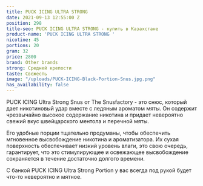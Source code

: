 ```yaml
---
title: PUCK ICING ULTRA STRONG
date: 2021-09-13 12:55:00 Z
position: 298
title-seo: PUCK ICING ULTRA STRONG - купить в Казахстане
product-name: 'PUCK ICING ULTRA STRONG '
nicotine: 45
portions: 20
gram: 32
price: 2800
brand: Other brands
strong: Средней крепости
taste: Свежесть
image: "/uploads/PUCK-ICING-Black-Portion-Snus.jpg.png"
has_availability: false
---
```


PUCK ICING Ultra Strong Snus от The Snusfactory - это снюс, который дает никотиновый удар вместе с ледяным ароматом мяты. Он содержит чрезвычайно высокое содержание никотина и придает невероятно свежий вкус швейцарского ментола и перечной мяты.


Его удобные порции тщательно продуманы, чтобы обеспечить мгновенное высвобождение никотина и ароматизатора. Их сухая поверхность обеспечивает низкий уровень влаги, это свою очередь, гарантирует, что это стимулирующее и освежающее высвобождение сохраняется в течение достаточно долгого времени.


С банкой PUCK ICING Ultra Strong Portion у вас всегда под рукой будет что-то невероятно и мятное. 